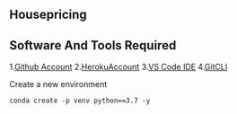 ## Housepricing

## Software And Tools Required
1.[Github Account](https://github.com)
2.[HerokuAccount](https://heroku.com)
3.[VS Code IDE](https://code.visualstudio.com/)
4.[GitCLI](https://git-scm.com/book/en/v2/Getting-Started-The-Command-Line)

Create a new environment
```
conda create -p venv python==3.7 -y
```













